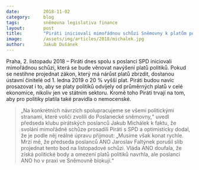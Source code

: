 ```yaml
---
date:         2018-11-02
category:     blog
tags:         sněmovna legislativa finance
layout:       post
title:        "Piráti iniciovali mimořádnou schůzi Sněmovny k platům politiků"
image:        /assets/img/articles/2018/michalek.jpg
author:       Jakub Dušánek
---
```


Praha, 2. listopadu 2018 – Piráti dnes spolu s poslanci SPD iniciovali mimořádnou schůzi, která se bude věnovat navýšení platů politiků. Pokud se nestihne projednat zákon, který má nárůst platů zbrzdit, dostanou ústavní činitelé od 1. ledna 2019 o 20 % vyšší plat. Piráti budou navíc prosazovat i to, aby se platy politiků odvíjely od průměrných platů v celé ekonomice, nikoliv jen ve státním sektoru. Kromě toho Piráti trvají na tom, aby pro politiky platila také pravidla o nemocenské.

> „Na konkrétních návrzích spolupracujeme se všemi politickými stranami, které voliči zvolili do Poslanecké sněmovny,“ uvedl předseda klubu pirátských poslanců Jakub Michálek k faktu, že svolání mimořádné schůze prosadili Piráti s SPD a optimisticky dodal, že je podle něj reálné úpravu přijmout: „Musíme však konat rychle. Mrzí mě, že předseda poslanců ANO Jaroslav Faltýnek porušil slib projednat tento bod na listopadové schůzi. Vláda ANO doufala, že získá politické body a omezení platů politiků navrhla, ale poslanci ANO ho v praxi ve Sněmovně blokují.“
